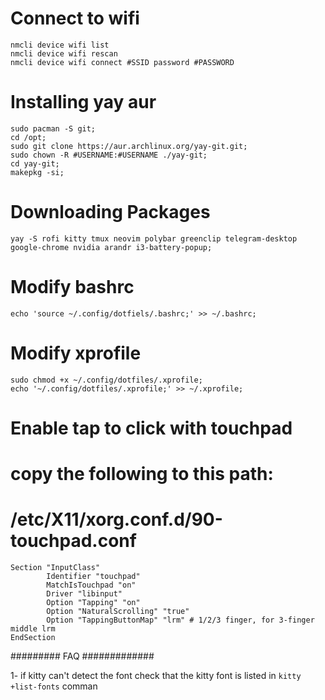 # Connect to wifi

    nmcli device wifi list
    nmcli device wifi rescan
    nmcli device wifi connect #SSID password #PASSWORD

# Installing yay aur

    sudo pacman -S git;
    cd /opt;
    sudo git clone https://aur.archlinux.org/yay-git.git;
    sudo chown -R #USERNAME:#USERNAME ./yay-git;
    cd yay-git;
    makepkg -si;

# Downloading Packages

    yay -S rofi kitty tmux neovim polybar greenclip telegram-desktop google-chrome nvidia arandr i3-battery-popup;

# Modify bashrc

    echo 'source ~/.config/dotfiels/.bashrc;' >> ~/.bashrc;

# Modify xprofile

    sudo chmod +x ~/.config/dotfiles/.xprofile;
    echo '~/.config/dotfiles/.xprofile;' >> ~/.xprofile;

# Enable tap to click with touchpad

# copy the following to this path:

# /etc/X11/xorg.conf.d/90-touchpad.conf

```
Section "InputClass"
        Identifier "touchpad"
        MatchIsTouchpad "on"
        Driver "libinput"
        Option "Tapping" "on"
        Option "NaturalScrolling" "true"
        Option "TappingButtonMap" "lrm" # 1/2/3 finger, for 3-finger middle lrm
EndSection

```

######### FAQ #############

1- if kitty can't detect the font check that the kitty font is listed in `kitty +list-fonts` comman
